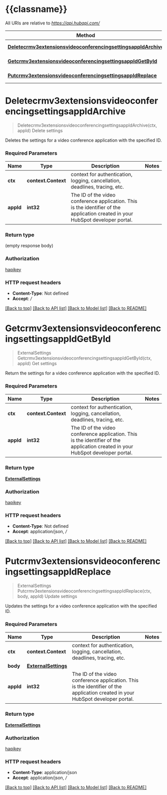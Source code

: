 # {{classname}}

All URIs are relative to *https://api.hubapi.com/*

Method | HTTP request | Description
------------- | ------------- | -------------
[**Deletecrmv3extensionsvideoconferencingsettingsappIdArchive**](SettingsApi.md#Deletecrmv3extensionsvideoconferencingsettingsappIdArchive) | **Delete** /crm/v3/extensions/videoconferencing/settings/{appId} | Delete settings
[**Getcrmv3extensionsvideoconferencingsettingsappIdGetById**](SettingsApi.md#Getcrmv3extensionsvideoconferencingsettingsappIdGetById) | **Get** /crm/v3/extensions/videoconferencing/settings/{appId} | Get settings
[**Putcrmv3extensionsvideoconferencingsettingsappIdReplace**](SettingsApi.md#Putcrmv3extensionsvideoconferencingsettingsappIdReplace) | **Put** /crm/v3/extensions/videoconferencing/settings/{appId} | Update settings

# **Deletecrmv3extensionsvideoconferencingsettingsappIdArchive**
> Deletecrmv3extensionsvideoconferencingsettingsappIdArchive(ctx, appId)
Delete settings

Deletes the settings for a video conference application with the specified ID.

### Required Parameters

Name | Type | Description  | Notes
------------- | ------------- | ------------- | -------------
 **ctx** | **context.Context** | context for authentication, logging, cancellation, deadlines, tracing, etc.
  **appId** | **int32**| The ID of the video conference application. This is the identifier of the application created in your HubSpot developer portal. | 

### Return type

 (empty response body)

### Authorization

[hapikey](../README.md#hapikey)

### HTTP request headers

 - **Content-Type**: Not defined
 - **Accept**: */*

[[Back to top]](#) [[Back to API list]](../README.md#documentation-for-api-endpoints) [[Back to Model list]](../README.md#documentation-for-models) [[Back to README]](../README.md)

# **Getcrmv3extensionsvideoconferencingsettingsappIdGetById**
> ExternalSettings Getcrmv3extensionsvideoconferencingsettingsappIdGetById(ctx, appId)
Get settings

Return the settings for a video conference application with the specified ID.

### Required Parameters

Name | Type | Description  | Notes
------------- | ------------- | ------------- | -------------
 **ctx** | **context.Context** | context for authentication, logging, cancellation, deadlines, tracing, etc.
  **appId** | **int32**| The ID of the video conference application. This is the identifier of the application created in your HubSpot developer portal. | 

### Return type

[**ExternalSettings**](ExternalSettings.md)

### Authorization

[hapikey](../README.md#hapikey)

### HTTP request headers

 - **Content-Type**: Not defined
 - **Accept**: application/json, */*

[[Back to top]](#) [[Back to API list]](../README.md#documentation-for-api-endpoints) [[Back to Model list]](../README.md#documentation-for-models) [[Back to README]](../README.md)

# **Putcrmv3extensionsvideoconferencingsettingsappIdReplace**
> ExternalSettings Putcrmv3extensionsvideoconferencingsettingsappIdReplace(ctx, body, appId)
Update settings

Updates the settings for a video conference application with the specified ID.

### Required Parameters

Name | Type | Description  | Notes
------------- | ------------- | ------------- | -------------
 **ctx** | **context.Context** | context for authentication, logging, cancellation, deadlines, tracing, etc.
  **body** | [**ExternalSettings**](ExternalSettings.md)|  | 
  **appId** | **int32**| The ID of the video conference application. This is the identifier of the application created in your HubSpot developer portal. | 

### Return type

[**ExternalSettings**](ExternalSettings.md)

### Authorization

[hapikey](../README.md#hapikey)

### HTTP request headers

 - **Content-Type**: application/json
 - **Accept**: application/json, */*

[[Back to top]](#) [[Back to API list]](../README.md#documentation-for-api-endpoints) [[Back to Model list]](../README.md#documentation-for-models) [[Back to README]](../README.md)

